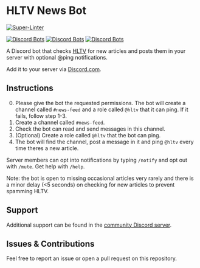 # HLTV News Bot

[![Super-Linter](https://github.com/ivolong/hltv-news-bot/actions/workflows/super-linter.yml/badge.svg)](https://github.com/ivolong/hltv-news-bot/actions/workflows/super-linter.yml)

[![Discord Bots](https://top.gg/api/widget/status/745404733857988740.svg)](https://top.gg/bot/745404733857988740)
[![Discord Bots](https://top.gg/api/widget/servers/745404733857988740.svg)](https://top.gg/bot/745404733857988740)
[![Discord Bots](https://top.gg/api/widget/upvotes/745404733857988740.svg)](https://top.gg/bot/745404733857988740)

A Discord bot that checks [HLTV](https://hltv.org) for new articles and posts them in your server with optional @ping notifications.

Add it to your server via [Discord.com](https://discord.com/oauth2/authorize?client_id=745404733857988740&permissions=2416134160&scope=applications.commands%20bot).

## Instructions
0) Please give the bot the requested permissions. The bot will create a channel called `#news-feed` and a role called `@hltv` that it can ping. If it fails, follow step 1-3.
1) Create a channel called `#news-feed`.
2) Check the bot can read and send messages in this channel.
3) (Optional) Create a role called `@hltv` that the bot can ping.
4) The bot will find the channel, post a message in it and ping `@hltv` every time theres a new article.

Server members can opt into notifications by typing `/notify` and opt out with `/mute`.
Get help with `/help`.

Note: the bot is open to missing occasional articles very rarely and there is a minor delay (<5 seconds) on checking for new articles to prevent spamming HLTV.

## Support

Additional support can be found in the [community Discord server](https://discord.gg/dE3NFqTzEx).

## Issues & Contributions

Feel free to report an issue or open a pull request on this repository.
